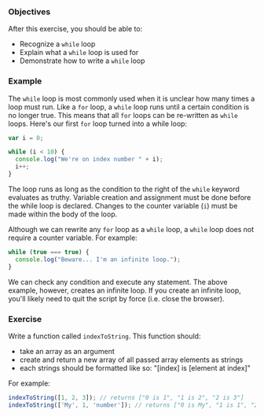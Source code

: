 <!--{ ids:[197], language:'JavaScript', type:'workshop', order: 6, name:'While Loops', description:'When you don't know how many times a loop should run, use a while loop' }-->

### Objectives

After this exercise, you should be able to:

- Recognize a `while` loop
- Explain what a `while` loop is used for
- Demonstrate how to write a `while` loop

### Example

The `while` loop is most commonly used when it is unclear how many times a loop must run. Like a `for` loop, a `while` loop runs until a certain condition is no longer true. This means that all `for` loops can be re-written as `while` loops. Here's our first `for` loop turned into a while loop:

```js
var i = 0;

while (i < 10) {
  console.log("We're on index number " + i);
  i++;
}
```

The loop runs as long as the condition to the right of the `while` keyword evaluates as truthy. Variable creation and assignment must be done before the while loop is declared. Changes to the counter variable (`i`) must be made within the body of the loop.

Although we can rewrite any `for` loop as a `while` loop, a `while` loop does not require a counter variable. For example:

```js
while (true === true) {
  console.log("Beware... I'm an infinite loop.");
}
```

We can check any condition and execute any statement. The above example, however, creates an infinite loop. If you create an infinite loop, you'll likely need to quit the script by force (i.e. close the browser).

### Exercise

Write a function called `indexToString`. This function should:

  - take an array as an argument
  - create and return a new array of all passed array elements as strings
  - each strings should be formatted like so: "[index] is [element at index]"

For example:

```js
indexToString([1, 2, 3]); // returns ["0 is 1", "1 is 2", "2 is 3"]
indexToString(['My', 1, 'number']); // returns ["0 is My", "1 is 1", "2 is number"]
```
